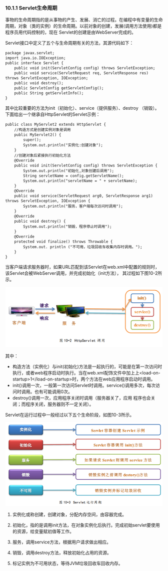 ### 10.1.1 Servlet生命周期

事物的生命周期指的是从事物的产生、发展、消亡的过程。在编程中有变量的生命周期，对象（类的实例）的生命周期。以前对象的创建，发展\(调用方法使用\)都是程序员用代码控制的，现在 Servlet的创建是由WebServer完成的。

Servlet接口中定义了五个与生命周期有关的方法，其源代码如下：

```
package javax.servlet;
import java.io.IOException;
public interface Servlet {
    public void init(ServletConfig config) throws ServletException;
    public void service(ServletRequest req, ServletResponse res) throws ServletException, IOException;
    public void destroy(); 
    public ServletConfig getServletConfig();
    public String getServletInfo();
}
```

其中比较重要的方法为init（初始化）、service（提供服务）、destroy （销毁）。下面给出一个继承自HttpServlet的Servlet示例：

```
public class MyServlet2 extends HttpServlet {
    //构造方式是创建实例对象是调用
    public MyServlet2() {
        super();
        System.out.println("实例化:创建对象");
    }
    //创建对象后紧接执行初始化方法
    @Override
    public void init(ServletConfig config) throws ServletException {
        System.out.println("初始化,对象创建后调用");
        String servletName = config.getServletName();
        System.out.println("servletName = " + servletName);
    }
    @Override
    public void service(ServletRequest arg0, ServletResponse arg1) throws ServletException, IOException {
        System.out.println("服务，客户端每次访问时调用");
    }
    @Override
    public void destroy() {
        System.out.println("销毁，程序停止时调用");
    }
    @Override
    protected void finalize() throws Throwable { 
        System.out. println ("不可用，垃圾回收车收集内存时调用。");
    }
}
```

当客户端请求服务器时，如果URL匹配到该Servlet在web.xml中配置的规则时，该Servlet会被WebServer调用，并完成初始化（init方法）， 其过程如下图10-2所示。

![](/assets/10-2.png)

其中： 

* 构造方法（实例化）与init\(初始化\)方法是一起执行的，可能是在第一次访问时执行，或者web程序启动时执行。当在web.xml配饰文件中加上上&lt;load-on-startup&gt;1&lt;/load-on-startup&gt;时，两个方法在web应用程序启动时调用。 
* init\(\)调用一次，一般第一次访问Servlet时调用。service\(\)调用多次，每次访问时调用。也有可能调用0次。
* destroy\(\)调用一次，应用程序关闭时调用（服务器关了，应用 程序也会关闭；而程序关闭，服务器则不一定关闭）。

 Servlet在运行过程中一般经过以下五个生命阶段，如图10-3所示。

![](/assets/10-3.png)

1. 实例化或称创建，创建对象，分配内存空间，由容器完成。

2. 初始化，指的是调用init方法，在对象实例化后执行。完成初始servlet要使用的资源，给变量赋初值等工作。

3. 服务，调用service方法，根据用户请求做出相应。 

4. 销毁，调用destroy方法，释放初始化占用的资源。 

5. 标记实例为不可用状态，等待JVM垃圾回收车回收内存。




